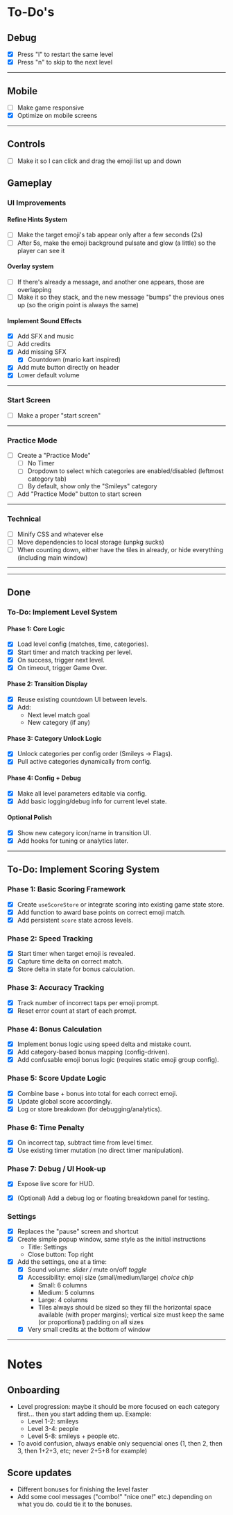 # To-Do's

## Debug
- [x] Press "l" to restart the same level
- [x] Press "n" to skip to the next level

---

## Mobile

- [ ] Make game responsive
- [x] Optimize on mobile screens

---

## Controls
- [ ] Make it so I can click and drag the emoji list up and down

## Gameplay
### UI Improvements

#### Refine Hints System

- [ ] Make the target emoji's tab appear only after a few seconds (2s)
- [ ] After 5s, make the emoji background pulsate and glow (a little) so the player can see it

#### Overlay system

- [ ] If there's already a message, and another one appears, those are overlapping
- [ ] Make it so they stack, and the new message "bumps" the previous ones up (so the origin point is always the same)

#### Implement Sound Effects

- [x] Add SFX and music
- [ ] Add credits
- [x] Add missing SFX
  - [x] Countdown (mario kart inspired)
- [x] Add mute button directly on header
- [x] Lower default volume

---

### Start Screen

- [ ] Make a proper "start screen"

---

### Practice Mode

- [ ] Create a "Practice Mode"
  - [ ] No Timer
  - [ ] Dropdown to select which categories are enabled/disabled (leftmost category tab)
  - [ ] By default, show only the "Smileys" category
- [ ] Add "Practice Mode" button to start screen

---

### Technical

- [ ] Minify CSS and whatever else
- [ ] Move dependencies to local storage (unpkg sucks)
- [ ] When counting down, either have the tiles in already, or hide everything (including main window)

---  

---


## Done

### To-Do: Implement Level System

#### Phase 1: Core Logic
- [x] Load level config (matches, time, categories).
- [x] Start timer and match tracking per level.
- [x] On success, trigger next level.
- [x] On timeout, trigger Game Over.

#### Phase 2: Transition Display
- [x] Reuse existing countdown UI between levels.
- [x] Add:
  - Next level match goal
  - New category (if any)

#### Phase 3: Category Unlock Logic
- [x] Unlock categories per config order (Smileys → Flags).
- [x] Pull active categories dynamically from config.

#### Phase 4: Config + Debug
- [x] Make all level parameters editable via config.
- [x] Add basic logging/debug info for current level state.

#### Optional Polish
- [x] Show new category icon/name in transition UI.
- [x] Add hooks for tuning or analytics later.

---

## To-Do: Implement Scoring System

### Phase 1: Basic Scoring Framework
- [x] Create `useScoreStore` or integrate scoring into existing game state store.
- [x] Add function to award base points on correct emoji match.
- [x] Add persistent `score` state across levels.

### Phase 2: Speed Tracking
- [x] Start timer when target emoji is revealed.
- [x] Capture time delta on correct match.
- [x] Store delta in state for bonus calculation.

### Phase 3: Accuracy Tracking
- [x] Track number of incorrect taps per emoji prompt.
- [x] Reset error count at start of each prompt.

### Phase 4: Bonus Calculation
- [x] Implement bonus logic using speed delta and mistake count.
- [x] Add category-based bonus mapping (config-driven).
- [x] Add confusable emoji bonus logic (requires static emoji group config).

### Phase 5: Score Update Logic
- [x] Combine base + bonus into total for each correct emoji.
- [x] Update global score accordingly.
- [x] Log or store breakdown (for debugging/analytics).

### Phase 6: Time Penalty
- [x] On incorrect tap, subtract time from level timer.
- [x] Use existing timer mutation (no direct timer manipulation).

### Phase 7: Debug / UI Hook-up
- [x] Expose live score for HUD.
- [x] (Optional) Add a debug log or floating breakdown panel for testing.



### Settings
- [x] Replaces the "pause" screen and shortcut
- [x] Create simple popup window, same style as the initial instructions
  - Title: Settings
  - Close button: Top right
- [x] Add the settings, one at a time:
  - [x] Sound volume: *slider* / mute on/off *toggle*
  - [x] Accessibility: emoji size (small/medium/large) *choice chip*
    - Small: 6 columns
    - Medium: 5 columns
    - Large: 4 columns
    - Tiles always should be sized so they fill the horizontal space available (with proper margins); vertical size must keep the same (or proportional) padding on all sizes
  - [x] Very small credits at the bottom of window

---

# Notes

## Onboarding
- Level progression: maybe it should be more focused on each category first... then you start adding them up. Example:
  - Level 1-2: smileys
  - Level 3-4: people
  - Level 5-8: smileys + people
  etc.
- To avoid confusion, always enable only sequencial ones (1, then 2, then 3, then 1+2+3, etc; never 2+5+8 for example)

## Score updates
- Different bonuses for finishing the level faster
- Add some cool messages ("combo!" "nice one!" etc.) depending on what you do. could tie it to the bonuses.